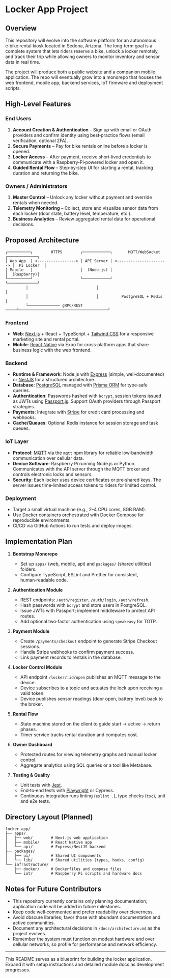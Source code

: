 # Locker App Project

## Overview
This repository will evolve into the software platform for an autonomous e‑bike rental kiosk located in Sedona, Arizona. The long‑term goal is a complete system that lets riders reserve a bike, unlock a locker remotely, and track their trip while allowing owners to monitor inventory and sensor data in real time.

The project will produce both a public website and a companion mobile application. The repo will eventually grow into a monorepo that houses the web frontend, mobile app, backend services, IoT firmware and deployment scripts.

## High‑Level Features
### End Users
1. **Account Creation & Authentication** – Sign up with email or OAuth providers and confirm identity using best‑practice flows (email verification, optional 2FA).
2. **Secure Payments** – Pay for bike rentals online before a locker is opened.
3. **Locker Access** – After payment, receive short‑lived credentials to communicate with a Raspberry‑Pi‑powered locker and open it.
4. **Guided Rental Flow** – Step‑by‑step UI for starting a rental, tracking duration and returning the bike.

### Owners / Administrators
1. **Master Control** – Unlock any locker without payment and override rentals when needed.
2. **Telemetry Monitoring** – Collect, store and visualize sensor data from each locker (door state, battery level, temperature, etc.).
3. **Business Analytics** – Review aggregated rental data for operational decisions.

## Proposed Architecture
```
┌──────────┐        HTTPS        ┌────────────┐       MQTT/WebSocket      ┌─────────────┐
│ Web App  │ <-----------------> │ API Server │ <----------------------> │  Pi Locker  │
│ Mobile   │                     │  (Node.js) │                          │  (Raspberry)│
└──────────┘                     └────────────┘                          └─────────────┘
         │                              │                                      │
         │                              │          PostgreSQL + Redis           │
         └────────────── gRPC/REST ─────┴───────────────────────────────────────┘
```

### Frontend
- **Web**: [Next.js](https://nextjs.org/) + React + TypeScript + [Tailwind CSS](https://tailwindcss.com/) for a responsive marketing site and rental portal.
- **Mobile**: [React Native](https://reactnative.dev/) via Expo for cross‑platform apps that share business logic with the web frontend.

### Backend
- **Runtime & Framework**: Node.js with [Express](https://expressjs.com/) (simple, well‑documented) or [NestJS](https://nestjs.com/) for a structured architecture.
- **Database**: [PostgreSQL](https://www.postgresql.org/) managed with [Prisma ORM](https://www.prisma.io/) for type‑safe queries.
- **Authentication**: Passwords hashed with `bcrypt`, session tokens issued as JWTs using [Passport.js](http://www.passportjs.org/). Support OAuth providers through Passport strategies.
- **Payments**: Integrate with [Stripe](https://stripe.com/docs) for credit card processing and webhooks.
- **Cache/Queues**: Optional Redis instance for session storage and task queues.

### IoT Layer
- **Protocol**: [MQTT](https://mqtt.org/) via the `mqtt` npm library for reliable low‑bandwidth communication over cellular data.
- **Device Software**: Raspberry Pi running Node.js or Python. Communicates with the API server through the MQTT broker and controls electronic locks and sensors.
- **Security**: Each locker uses device certificates or pre‑shared keys. The server issues time‑limited access tokens to riders for limited control.

### Deployment
- Target a small virtual machine (e.g., 2–4 CPU cores, 8GB RAM).
- Use Docker containers orchestrated with Docker Compose for reproducible environments.
- CI/CD via GitHub Actions to run tests and deploy images.

## Implementation Plan
1. **Bootstrap Monorepo**
   - Set up `apps/` (web, mobile, api) and `packages/` (shared utilities) folders.
   - Configure TypeScript, ESLint and Prettier for consistent, human‑readable code.

2. **Authentication Module**
   - REST endpoints: `/auth/register`, `/auth/login`, `/auth/refresh`.
   - Hash passwords with `bcrypt` and store users in PostgreSQL.
   - Issue JWTs with Passport; implement middleware to protect API routes.
   - Add optional two‑factor authentication using `speakeasy` for TOTP.

3. **Payment Module**
   - Create `/payments/checkout` endpoint to generate Stripe Checkout sessions.
   - Handle Stripe webhooks to confirm payment success.
   - Link payment records to rentals in the database.

4. **Locker Control Module**
   - API endpoint `/locker/:id/open` publishes an MQTT message to the device.
   - Device subscribes to a topic and actuates the lock upon receiving a valid token.
   - Device publishes sensor readings (door open, battery level) back to the broker.

5. **Rental Flow**
   - State machine stored on the client to guide start → active → return phases.
   - Timer service tracks rental duration and computes cost.

6. **Owner Dashboard**
   - Protected routes for viewing telemetry graphs and manual locker control.
   - Aggregate analytics using SQL queries or a tool like Metabase.

7. **Testing & Quality**
   - Unit tests with [Jest](https://jestjs.io/).
   - End‑to‑end tests with [Playwright](https://playwright.dev/) or Cypress.
   - Continuous integration runs linting (`eslint .`), type checks (`tsc`), unit and e2e tests.

## Directory Layout (Planned)
```
locker-app/
├── apps/
│   ├── web/        # Next.js web application
│   ├── mobile/     # React Native app
│   └── api/        # Express/NestJS backend
├── packages/
│   ├── ui/         # Shared UI components
│   └── lib/        # Shared utilities (types, hooks, config)
└── infrastructure/
    ├── docker/     # Dockerfiles and compose files
    └── iot/        # Raspberry Pi scripts and hardware docs
```

## Notes for Future Contributors
- This repository currently contains only planning documentation; application code will be added in future milestones.
- Keep code well‑commented and prefer readability over cleverness.
- Avoid obscure libraries; favor those with abundant documentation and active communities.
- Document any architectural decisions in `/docs/architecture.md` as the project evolves.
- Remember the system must function on modest hardware and over cellular networks, so profile for performance and network efficiency.

---
This README serves as a blueprint for building the locker application. Expand it with setup instructions and detailed module docs as development progresses.

